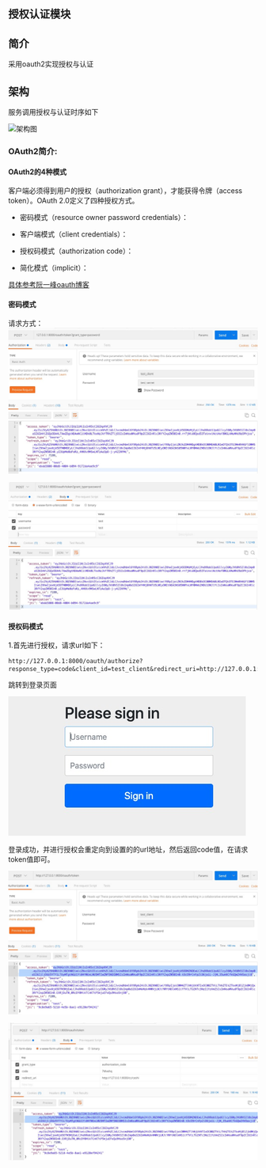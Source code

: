授权认证模块
---------

## 简介

采用oauth2实现授权与认证

## 架构

服务调用授权与认证时序如下

![架构图](../docs/auth.png)

### OAuth2简介:

#### OAuth2的4种模式

客户端必须得到用户的授权（authorization grant），才能获得令牌（access token）。OAuth 2.0定义了四种授权方式。

* 密码模式（resource owner password credentials）：

* 客户端模式（client credentials）：

* 授权码模式（authorization code）：

* 简化模式（implicit）：

[具体参考阮一峰oauth博客](https://www.ruanyifeng.com/blog/2019/04/oauth-grant-types.html)

#### 密码模式
请求方式：
![password](../docs/img/password1.jpg)

![password](../docs/img/password2.jpg)

#### 授权码模式
1.首先进行授权，请求url如下：
```
http://127.0.0.1:8000/oauth/authorize?response_type=code&client_id=test_client&redirect_uri=http://127.0.0.1:8000/cc/ceshi&scope=read
```
跳转到登录页面

![password](../docs/img/login.jpg)

登录成功，并进行授权会重定向到设置的的url地址，然后返回code值，在请求token值即可。

![password](../docs/img/code1.jpg)

![password](../docs/img/code2.jpg)